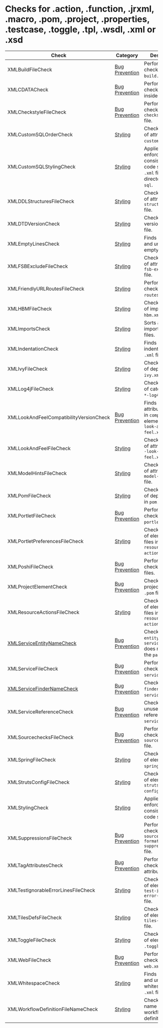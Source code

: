 # Checks for .action, .function, .jrxml, .macro, .pom, .project, .properties, .testcase, .toggle, .tpl, .wsdl, .xml or .xsd

Check | Category | Description
----- | -------- | -----------
XMLBuildFileCheck | [Bug Prevention](bug_prevention_checks.markdown#bug-prevention-checks) | Performs several checks on `build.xml`. |
XMLCDATACheck | [Bug Prevention](bug_prevention_checks.markdown#bug-prevention-checks) | Performs several checks on `CDATA` inside `xml`. |
XMLCheckstyleFileCheck | [Bug Prevention](bug_prevention_checks.markdown#bug-prevention-checks) | Performs several checks on `checkstyle.xml` file. |
XMLCustomSQLOrderCheck | [Styling](styling_checks.markdown#styling-checks) | Checks the order of attributes in `custom-sql` file. |
XMLCustomSQLStylingCheck | [Styling](styling_checks.markdown#styling-checks) | Applies rules to enforce consisteny in code style for `.xml` files in directory `custom-sql`. |
XMLDDLStructuresFileCheck | [Styling](styling_checks.markdown#styling-checks) | Checks the order of attributes in `-structures.xml` file. |
XMLDTDVersionCheck | [Styling](styling_checks.markdown#styling-checks) | Checks the DTD version in `*.xml` file. |
XMLEmptyLinesCheck | [Styling](styling_checks.markdown#styling-checks) | Finds missing and unnecessary empty lines. |
XMLFSBExcludeFileCheck | [Styling](styling_checks.markdown#styling-checks) | Checks the order of attributes in `fsb-exclude.xml` file. |
XMLFriendlyURLRoutesFileCheck | [Styling](styling_checks.markdown#styling-checks) | Performs several checks on `*-routes.xml` file. |
XMLHBMFileCheck | [Styling](styling_checks.markdown#styling-checks) | Checks the order of imports in `*-hbm.xml` file. |
XMLImportsCheck | [Styling](styling_checks.markdown#styling-checks) | Sorts and groups imports in `.xml` files. |
XMLIndentationCheck | [Styling](styling_checks.markdown#styling-checks) | Finds incorrect indentation in `.xml` files. |
XMLIvyFileCheck | [Styling](styling_checks.markdown#styling-checks) | Checks the order of dependcies in `ivy.xml` file. |
XMLLog4jFileCheck | [Styling](styling_checks.markdown#styling-checks) | Checks the order of categories in `*-log4j.xml` file. |
XMLLookAndFeelCompatibilityVersionCheck | [Bug Prevention](bug_prevention_checks.markdown#bug-prevention-checks) | Finds missing attribute `version` in `compatibility` element in `*--look-and-feel.xml` file. |
XMLLookAndFeelFileCheck | [Styling](styling_checks.markdown#styling-checks) | Checks the order of attributes in `*--look-and-feel.xml` file. |
XMLModelHintsFileCheck | [Styling](styling_checks.markdown#styling-checks) | Checks the order of attributes in `*-model-hints.xml` file. |
XMLPomFileCheck | [Styling](styling_checks.markdown#styling-checks) | Checks the order of dependencies in `pom.xml` file. |
XMLPortletFileCheck | [Bug Prevention](bug_prevention_checks.markdown#bug-prevention-checks) | Performs several checks on `portlet.xml` file. |
XMLPortletPreferencesFileCheck | [Styling](styling_checks.markdown#styling-checks) | Checks the order of elements in files in directory `resource-actions`. |
XMLPoshiFileCheck | [Bug Prevention](bug_prevention_checks.markdown#bug-prevention-checks) | Performs several checks on poshi files. |
XMLProjectElementCheck | [Bug Prevention](bug_prevention_checks.markdown#bug-prevention-checks) | Checks the project name in `.pom` file. |
XMLResourceActionsFileCheck | [Styling](styling_checks.markdown#styling-checks) | Checks the order of elements in files in directory `resource-actions`. |
[XMLServiceEntityNameCheck](checks/xml_service_entity_name_check.markdown#xmlserviceentitynamecheck) | [Bug Prevention](bug_prevention_checks.markdown#bug-prevention-checks) | Checks that the `entity name` in `service.xml` does not equal the `package name`. |
XMLServiceFileCheck | [Bug Prevention](bug_prevention_checks.markdown#bug-prevention-checks) | Performs several checks on `service.xml` file. |
[XMLServiceFinderNameCheck](checks/xml_service_finder_name_check.markdown#xmlservicefindernamecheck) | [Bug Prevention](bug_prevention_checks.markdown#bug-prevention-checks) | Checks that the `finder name` in `service.xml`. |
XMLServiceReferenceCheck | [Bug Prevention](bug_prevention_checks.markdown#bug-prevention-checks) | Checks for unused references in `service.xml` file. |
XMLSourcechecksFileCheck | [Bug Prevention](bug_prevention_checks.markdown#bug-prevention-checks) | Performs several checks on `sourcechecks.xml` file. |
XMLSpringFileCheck | [Styling](styling_checks.markdown#styling-checks) | Checks the order of elements in `*-spring.xml` file. |
XMLStrutsConfigFileCheck | [Styling](styling_checks.markdown#styling-checks) | Checks the order of elements in `struts-config.xml` file. |
XMLStylingCheck | [Styling](styling_checks.markdown#styling-checks) | Applies rules to enforce consisteny in code style. |
XMLSuppressionsFileCheck | [Bug Prevention](bug_prevention_checks.markdown#bug-prevention-checks) | Performs several checks on `source-formatter-suppressions.xml` file. |
XMLTagAttributesCheck | [Bug Prevention](bug_prevention_checks.markdown#bug-prevention-checks) | Performs several checks on tag attributes. |
XMLTestIgnorableErrorLinesFileCheck | [Styling](styling_checks.markdown#styling-checks) | Checks the order of elements in `test-ignorable-error-lines.xml` file. |
XMLTilesDefsFileCheck | [Styling](styling_checks.markdown#styling-checks) | Checks the order of elements in `tiles-defs.xml` file. |
XMLToggleFileCheck | [Styling](styling_checks.markdown#styling-checks) | Checks the order of elements in `.toggle` file. |
XMLWebFileCheck | [Bug Prevention](bug_prevention_checks.markdown#bug-prevention-checks) | Performs several checks on `web.xml` file. |
XMLWhitespaceCheck | [Styling](styling_checks.markdown#styling-checks) | Finds missing and unnecessary whitespace in `.xml` files. |
XMLWorkflowDefinitionFileNameCheck | [Styling](styling_checks.markdown#styling-checks) | Checks the file name of workflow definition files. |